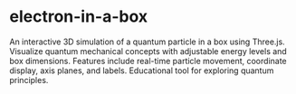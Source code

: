 # electron-in-a-box
An interactive 3D simulation of a quantum particle in a box using Three.js. Visualize quantum mechanical concepts with adjustable energy levels and box dimensions. Features include real-time particle movement, coordinate display, axis planes, and labels. Educational tool for exploring quantum principles.

